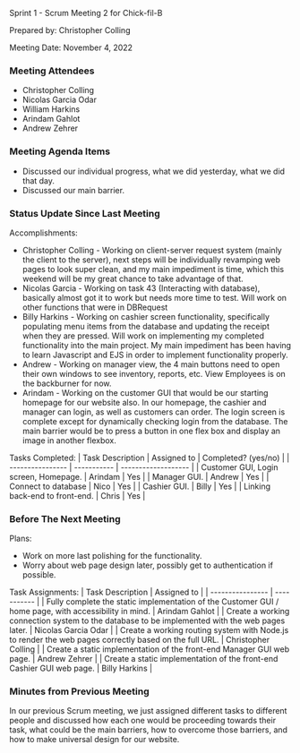 Sprint 1 - Scrum Meeting 2 for Chick-fil-B

Prepared by: Christopher Colling

Meeting Date: November 4, 2022

### Meeting Attendees

- Christopher Colling
- Nicolas Garcia Odar
- William Harkins
- Arindam Gahlot
- Andrew Zehrer

### Meeting Agenda Items

- Discussed our individual progress, what we did yesterday, what we did that day.
- Discussed our main barrier.

### Status Update Since Last Meeting

Accomplishments:
- Christopher Colling - Working on client-server request system (mainly the client to the server), next steps will be individually revamping web pages to look super clean, and my main impediment is time, which this weekend will be my great chance to take advantage of that.
- Nicolas Garcia - Working on task 43 (Interacting with database), basically almost got it to work but needs more time to test. Will work on other functions that were in DBRequest
- Billy Harkins - Working on cashier screen functionality, specifically populating menu items from the database and updating the receipt when they are pressed.  Will work on implementing my completed functionality into the main project. My main impediment has been having to learn Javascript and EJS in order to implement functionality properly.
- Andrew - Working on manager view, the 4 main buttons need to open their own windows to see inventory, reports, etc. View Employees is on the backburner for now.
- Arindam - Working on the customer GUI that would be our starting homepage for our website also. In our homepage, the cashier and manager can login, as well as customers can order. The login screen is complete except for dynamically checking login from the database. The main barrier would be to press a button in one flex box and display an image in another flexbox.

Tasks Completed:
| Task Description | Assigned to | Completed? (yes/no) |
| ---------------- | ----------- | ------------------- |
| Customer GUI, Login screen, Homepage. | Arindam | Yes |
| Manager GUI. | Andrew | Yes |
| Connect to database | Nico | Yes |
| Cashier GUI. | Billy | Yes |
| Linking back-end to front-end. | Chris | Yes |

### Before The Next Meeting

Plans:
- Work on more last polishing for the functionality.
- Worry about web page design later, possibly get to authentication if possible.

Task Assignments:
| Task Description | Assigned to |
| ---------------- | ----------- |
| Fully complete the static implementation of the Customer GUI / home page, with accessibility in mind. | Arindam Gahlot |
| Create a working connection system to the database to be implemented with the web pages later. | Nicolas Garcia Odar |
| Create a working routing system with Node.js to render the web pages correctly based on the full URL. | Christopher Colling |
| Create a static implementation of the front-end Manager GUI web page. | Andrew Zehrer |
| Create a static implementation of the front-end Cashier GUI web page. | Billy Harkins |

### Minutes from Previous Meeting

In our previous Scrum meeting, we just assigned different tasks to different people and discussed how each one would be proceeding towards their task, what could be the main barriers, how to overcome those barriers, and how to make universal design for our website.